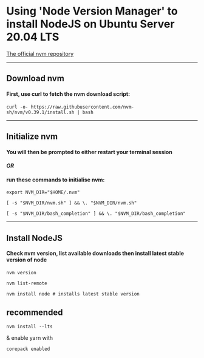 # Using 'Node Version Manager' to install NodeJS on Ubuntu Server 20.04 LTS

[The official nvm repository](https://github.com/nvm-sh/nvm#installing-and-updating)

---

## Download nvm

#### First, use curl to fetch the nvm download script:

```
curl -o- https://raw.githubusercontent.com/nvm-sh/nvm/v0.39.1/install.sh | bash
```

---

## Initialize nvm

#### You will then be prompted to either restart your terminal session

#### _OR_

#### run these commands to initialise nvm:

```
export NVM_DIR="$HOME/.nvm"
```

```
[ -s "$NVM_DIR/nvm.sh" ] && \. "$NVM_DIR/nvm.sh"
```

```
[ -s "$NVM_DIR/bash_completion" ] && \. "$NVM_DIR/bash_completion"
```

---

## Install NodeJS

#### Check nvm version, list available downloads then install latest stable version of node

```
nvm version
```

```
nvm list-remote
```

```
nvm install node # installs latest stable version
```

## recommended

```
nvm install --lts
```

& enable yarn with

```
corepack enabled
```
